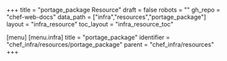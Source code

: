 +++
title = "portage_package Resource"
draft = false
robots = ""
gh_repo = "chef-web-docs"
data_path = ["infra","resources","portage_package"]
layout = "infra_resource"
toc_layout = "infra_resource_toc"

[menu]
  [menu.infra]
    title = "portage_package"
    identifier = "chef_infra/resources/portage_package"
    parent = "chef_infra/resources"
+++

<!-- The contents of this page are automatically generated from the portage_package.yaml file in the data/infra/resources directory. -->
<!-- To suggest a change, edit the https://github.com/chef/chef/blob/main/lib/chef/resource/portage_package.rb file and submit a pull request to the https://github.com/chef/chef repository. -->
<!-- markdownlint-disable-file -->
